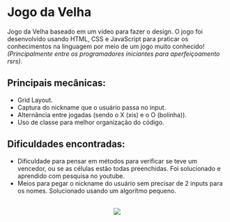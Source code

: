# Jogo da Velha
Jogo da Velha baseado em um vídeo para fazer o design. O jogo foi desenvolvido usando HTML, CSS e JavaScript para praticar os conhecimentos na linguagem por meio de um jogo muito conhecido! *(Principalmente entre os programadores iniciantes para aperfeiçoamento rsrs)*.

## Principais mecânicas:
- Grid Layout.
- Captura do nickname que o usuário passa no input.
- Alternância entre jogadas (sendo o X (xis) e o O (bolinha)).
- Uso de classe para melhor organização do código.

## Dificuldades encontradas:
- Dificuldade para pensar em métodos para verificar se teve um vencedor, ou se as células estão todas preenchidas. Foi solucionado e aprendido com pesquisa no youtube.
- Meios para pegar o nickname do usuário sem precisar de 2 inputs para os nomes. Solucionado usando um algorítmo pequeno.

<br>
<div align="center">
  <img src="https://user-images.githubusercontent.com/92189897/180627109-8f726d00-6310-4cad-b9aa-154b2ebe526d.png">
</div>
